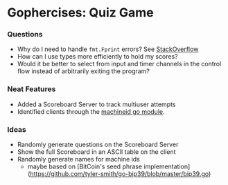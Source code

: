 # Gophercises: Quiz Game

### Questions
* Why do I need to handle `fmt.Fprint` errors? See [StackOverflow](https://stackoverflow.com/a/43976633)
* How can I use types more efficiently to hold my scores?
* Would it be better to select from input and timer channels in the control flow instead of arbitrarily exiting the program?

### Neat Features
* Added a Scoreboard Server to track multiuser attempts
* Identified clients through the [machineid go module](https://github.com/denisbrodbeck/machineid).

### Ideas
* Randomly generate questions on the Scoreboard Server
* Show the full Scoreboard in an ASCII table on the client
* Randomly generate names for machine ids
    * maybe based on [BitCoin's seed phrase implementation] (https://github.com/tyler-smith/go-bip39/blob/master/bip39.go)
    